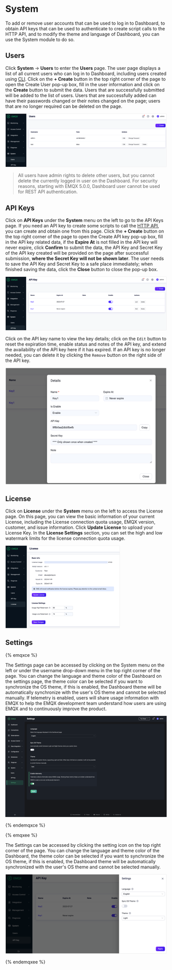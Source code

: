 # System

To add or remove user accounts that can be used to log in to Dashboard, to obtain API keys that can be used to authenticate to create script calls to the HTTP API, and to modify the theme and language of Dashboard, you can use the System module to do so.

## Users

Click **System** -> **Users** to enter the **Users** page. The user page displays a list of all current users who can log in to Dashboard, including users created using [CLI](../admin/cli.md). Click on the **+ Create** button in the top right corner of the page to open the Create User pop-up box, fill in the user information and click on the **Create** button to submit the data. Users that are successfully submitted will be added to the list of users. Users that are successfully added can have their passwords changed or their notes changed on the page; users that are no longer required can be deleted on the page.

<img src="./assets/users.png" alt="image" style="zoom:67%;" />

> All users have admin rights to delete other users, but you cannot delete the currently logged in user on the Dashboard.
> For security reasons, starting with EMQX 5.0.0, Dashboard user cannot be used for REST API authentication.

## API Keys

Click on **API Keys** under the **System** menu on the left to go to the API Keys page. If you need an API key to create some scripts to call the [HTTP API](../admin/api.md), you can create and obtain one from this page. Click the **+ Create** button on the top right corner of the page to open the Create API key pop-up box, fill in the API key related data, if the **Expire At** is not filled in the API key will never expire, click **Confirm** to submit the data, the API Key and Secret Key of the API key created will be provided on the page after successful submission, **where the Secret Key will not be shown later**. The user needs to save the API Key and Secret Key to a safe place immediately; when finished saving the data, click the **Close** button to close the pop-up box.

<img src="./assets/api-key.png" alt="image" style="zoom:67%;" />

Click on the API key name to view the key details; click on the `Edit` button to reset the expiration time, enable status and notes of the API key, and extend the availability of the API key here if it has expired. If an API key is no longer needed, you can delete it by clicking the `Remove` button on the right side of the API key.

<img src="./assets/api-key-detail.png" alt="image" style="zoom:50%;" />

## License

Click on **License** under the **System** menu on the left to access the License page. On this page, you can view the basic information of your current License, including the License connection quota usage, EMQX version, customer, and issue information. Click **Update License** to upload your License Key. In the **License Settings** section, you can set the high and low watermark limits for the license connection quota usage.

<img src="./assets/license.png" alt="license" style="zoom:35%;" />

## Settings

{% emqxce %}

The Settings page can be accessed by clicking on the System menu on the left or under the username drop-down menu in the top right corner of the page. You can change the language and theme color of the Dashboard on the settings page, the theme color can be selected if you want to synchronize the OS theme, if this is enabled, the Dashboard theme will be automatically synchronize with the user's OS theme and cannot be selected manually. If telemetry is enabled, users will share usage information with EMQX to help the EMQX development team understand how users are using EMQX and to continuously improve the product.

![image](./assets/settings.png)

{% endemqxce %}

{% emqxee %}

The Settings can be accessed by clicking the setting icon on the top right corner of the page. You can change the language and theme color of the Dashboard, the theme color can be selected if you want to synchronize the OS theme, if this is enabled, the Dashboard theme will be automatically synchronized with the user's OS theme and cannot be selected manually. 

<img src="./assets/settings_ee.png" alt="settings_ee" style="zoom:67%;" />

{% endemqxee %}
